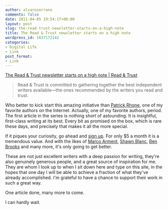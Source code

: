 ```yaml
---
author: alvaroserrano
comments: false
date: 2011-04-05 19:54:17+00:00
layout: post
slug: the-read-trust-newsletter-starts-on-a-high-note
title: The Read & Trust newsletter starts on a high note
wordpress_id: 1637172142
categories:
- Digital Life
- Link
post_format:
- Link
---
```


[The Read & Trust newsletter starts on a high note | Read & Trust](http://readandtrust.com)


<blockquote>Read & Trust is committed to gathering together the best independent writers available—the ones recommended by the writers you read and trust.</blockquote>


Who better to kick start this amazing initiative than [Patrick Rhone](http://patrickrhone.com), one of my favorite authors on the Internet. Actually, one of my favorite authors, period. The first article in the series is nothing short of astounding. It is insightful, first-class writing at its best. Every bit as promised on the box, which is rare these days, and precisely that makes it all the more special.

If it piques your curiosity, go ahead and [sign up](http://readandtrust.com/newsletter.php). For only $5 a month it is a tremendous value. And with the likes of [Marco Arment](http://marco.org), [Shawn Blanc](http://shawnblanc.net), [Ben Brooks](http://brooksreview.net/) and many more, it's only going to get better.

These are not just excellent writers with a deep passion for writing, they're also genuinely generous people, and a great source of inspiration for me. They are whom I look up to when I sit down here and type on this site, in the hopes that one day I will be able to achieve a fraction of what they've already accomplished. I'm grateful to have a chance to support their work in such a great way.

One article done, many more to come.

I can hardly wait.
